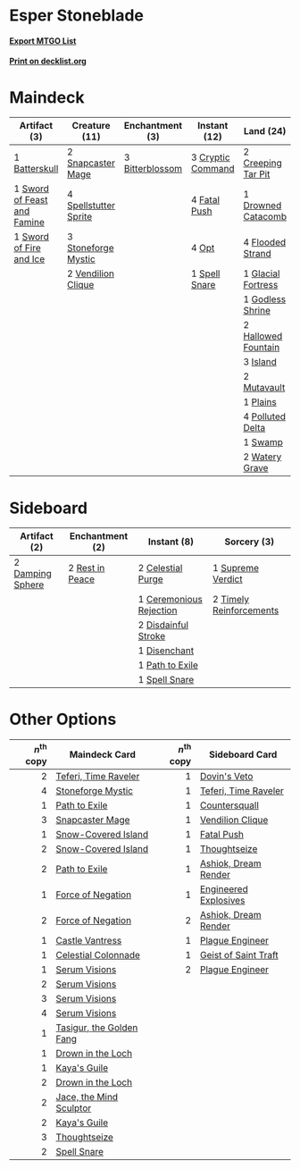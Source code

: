# Esper Stoneblade

#### [Export MTGO List](../collection/Esper%20Stoneblade/Esper%20Stoneblade.txt)
#### [Print on decklist.org](http://decklist.org/?deckmain=1%09Batterskull%0A3%09Bitterblossom%0A2%09Creeping%20Tar%20Pit%0A3%09Cryptic%20Command%0A1%09Drowned%20Catacomb%0A4%09Fatal%20Push%0A4%09Flooded%20Strand%0A1%09Glacial%20Fortress%0A1%09Godless%20Shrine%0A2%09Hallowed%20Fountain%0A3%09Inquisition%20of%20Kozilek%0A3%09Island%0A1%09Jace,%20the%20Mind%20Sculptor%0A2%09Mutavault%0A4%09Opt%0A1%09Plains%0A4%09Polluted%20Delta%0A2%09Snapcaster%20Mage%0A1%09Spell%20Snare%0A4%09Spellstutter%20Sprite%0A3%09Stoneforge%20Mystic%0A1%09Swamp%0A1%09Sword%20of%20Feast%20and%20Famine%0A1%09Sword%20of%20Fire%20and%20Ice%0A1%09Teferi,%20Time%20Raveler%0A2%09Thoughtseize%0A2%09Vendilion%20Clique%0A2%09Watery%20Grave&deckside=2%09Celestial%20Purge%0A1%09Ceremonious%20Rejection%0A2%09Damping%20Sphere%0A2%09Disdainful%20Stroke%0A1%09Disenchant%0A1%09Path%20to%20Exile%0A2%09Rest%20in%20Peace%0A1%09Spell%20Snare%0A1%09Supreme%20Verdict%0A2%09Timely%20Reinforcements)
# Maindeck

|                                             Artifact (3)                                             |                                         Creature (11)                                          |                                     Enchantment (3)                                      |                                        Instant (12)                                        |                                          Land (24)                                          |                                          Planeswalker (2)                                          |                                            Sorcery (5)                                            |
|------------------------------------------------------------------------------------------------------|------------------------------------------------------------------------------------------------|------------------------------------------------------------------------------------------|--------------------------------------------------------------------------------------------|---------------------------------------------------------------------------------------------|----------------------------------------------------------------------------------------------------|---------------------------------------------------------------------------------------------------|
|1 [Batterskull](http://gatherer.wizards.com/Pages/Card/Details.aspx?multiverseid=233055)              |2 [Snapcaster Mage](http://gatherer.wizards.com/Pages/Card/Details.aspx?multiverseid=227676)    |3 [Bitterblossom](http://gatherer.wizards.com/Pages/Card/Details.aspx?multiverseid=397701)|3 [Cryptic Command](http://gatherer.wizards.com/Pages/Card/Details.aspx?multiverseid=438614)|2 [Creeping Tar Pit](http://gatherer.wizards.com/Pages/Card/Details.aspx?multiverseid=457138)|1 [Jace, the Mind Sculptor](http://gatherer.wizards.com/Pages/Card/Details.aspx?multiverseid=442051)|3 [Inquisition of Kozilek](http://gatherer.wizards.com/Pages/Card/Details.aspx?multiverseid=416897)|
|1 [Sword of Feast and Famine](http://gatherer.wizards.com/Pages/Card/Details.aspx?multiverseid=214070)|4 [Spellstutter Sprite](http://gatherer.wizards.com/Pages/Card/Details.aspx?multiverseid=139429)|                                                                                          |4 [Fatal Push](http://gatherer.wizards.com/Pages/Card/Details.aspx?multiverseid=423724)     |1 [Drowned Catacomb](http://gatherer.wizards.com/Pages/Card/Details.aspx?multiverseid=430633)|1 [Teferi, Time Raveler](http://gatherer.wizards.com/Pages/Card/Details.aspx?multiverseid=461148)   |2 [Thoughtseize](http://gatherer.wizards.com/Pages/Card/Details.aspx?multiverseid=438676)          |
|1 [Sword of Fire and Ice](http://gatherer.wizards.com/Pages/Card/Details.aspx?multiverseid=46429)     |3 [Stoneforge Mystic](http://gatherer.wizards.com/Pages/Card/Details.aspx?multiverseid=198383)  |                                                                                          |4 [Opt](http://gatherer.wizards.com/Pages/Card/Details.aspx?multiverseid=442948)            |4 [Flooded Strand](http://gatherer.wizards.com/Pages/Card/Details.aspx?multiverseid=405098)  |                                                                                                    |                                                                                                   |
|                                                                                                      |2 [Vendilion Clique](http://gatherer.wizards.com/Pages/Card/Details.aspx?multiverseid=442065)   |                                                                                          |1 [Spell Snare](http://gatherer.wizards.com/Pages/Card/Details.aspx?multiverseid=446100)    |1 [Glacial Fortress](http://gatherer.wizards.com/Pages/Card/Details.aspx?multiverseid=190562)|                                                                                                    |                                                                                                   |
|                                                                                                      |                                                                                                |                                                                                          |                                                                                            |1 [Godless Shrine](http://gatherer.wizards.com/Pages/Card/Details.aspx?multiverseid=405099)  |                                                                                                    |                                                                                                   |
|                                                                                                      |                                                                                                |                                                                                          |                                                                                            |2 [Hallowed Fountain](http://gatherer.wizards.com/Pages/Card/Details.aspx?multiverseid=97071)|                                                                                                    |                                                                                                   |
|                                                                                                      |                                                                                                |                                                                                          |                                                                                            |3 [Island](http://gatherer.wizards.com/Pages/Card/Details.aspx?multiverseid=439857)          |                                                                                                    |                                                                                                   |
|                                                                                                      |                                                                                                |                                                                                          |                                                                                            |2 [Mutavault](http://gatherer.wizards.com/Pages/Card/Details.aspx?multiverseid=370733)       |                                                                                                    |                                                                                                   |
|                                                                                                      |                                                                                                |                                                                                          |                                                                                            |1 [Plains](http://gatherer.wizards.com/Pages/Card/Details.aspx?multiverseid=439856)          |                                                                                                    |                                                                                                   |
|                                                                                                      |                                                                                                |                                                                                          |                                                                                            |4 [Polluted Delta](http://gatherer.wizards.com/Pages/Card/Details.aspx?multiverseid=405104)  |                                                                                                    |                                                                                                   |
|                                                                                                      |                                                                                                |                                                                                          |                                                                                            |1 [Swamp](http://gatherer.wizards.com/Pages/Card/Details.aspx?multiverseid=439858)           |                                                                                                    |                                                                                                   |
|                                                                                                      |                                                                                                |                                                                                          |                                                                                            |2 [Watery Grave](http://gatherer.wizards.com/Pages/Card/Details.aspx?multiverseid=405114)    |                                                                                                    |                                                                                                   |


# Sideboard

|                                       Artifact (2)                                        |                                     Enchantment (2)                                      |                                           Instant (8)                                            |                                           Sorcery (3)                                            |
|-------------------------------------------------------------------------------------------|------------------------------------------------------------------------------------------|--------------------------------------------------------------------------------------------------|--------------------------------------------------------------------------------------------------|
|2 [Damping Sphere](http://gatherer.wizards.com/Pages/Card/Details.aspx?multiverseid=443101)|2 [Rest in Peace](http://gatherer.wizards.com/Pages/Card/Details.aspx?multiverseid=442021)|2 [Celestial Purge](http://gatherer.wizards.com/Pages/Card/Details.aspx?multiverseid=183055)      |1 [Supreme Verdict](http://gatherer.wizards.com/Pages/Card/Details.aspx?multiverseid=438776)      |
|                                                                                           |                                                                                          |1 [Ceremonious Rejection](http://gatherer.wizards.com/Pages/Card/Details.aspx?multiverseid=417613)|2 [Timely Reinforcements](http://gatherer.wizards.com/Pages/Card/Details.aspx?multiverseid=220074)|
|                                                                                           |                                                                                          |2 [Disdainful Stroke](http://gatherer.wizards.com/Pages/Card/Details.aspx?multiverseid=420705)    |                                                                                                  |
|                                                                                           |                                                                                          |1 [Disenchant](http://gatherer.wizards.com/Pages/Card/Details.aspx?multiverseid=847)              |                                                                                                  |
|                                                                                           |                                                                                          |1 [Path to Exile](http://gatherer.wizards.com/Pages/Card/Details.aspx?multiverseid=220511)        |                                                                                                  |
|                                                                                           |                                                                                          |1 [Spell Snare](http://gatherer.wizards.com/Pages/Card/Details.aspx?multiverseid=446100)          |                                                                                                  |


# Other Options

|*n*<sup>th</sup> copy|                                           Maindeck Card                                           |*n*<sup>th</sup> copy|                                        Sideboard Card                                         |
|--------------------:|---------------------------------------------------------------------------------------------------|--------------------:|-----------------------------------------------------------------------------------------------|
|                    2|[Teferi, Time Raveler](http://gatherer.wizards.com/Pages/Card/Details.aspx?multiverseid=461148)    |                    1|[Dovin's Veto](http://gatherer.wizards.com/Pages/Card/Details.aspx?multiverseid=461120)        |
|                    4|[Stoneforge Mystic](http://gatherer.wizards.com/Pages/Card/Details.aspx?multiverseid=198383)       |                    1|[Teferi, Time Raveler](http://gatherer.wizards.com/Pages/Card/Details.aspx?multiverseid=461148)|
|                    1|[Path to Exile](http://gatherer.wizards.com/Pages/Card/Details.aspx?multiverseid=220511)           |                    1|[Countersquall](http://gatherer.wizards.com/Pages/Card/Details.aspx?multiverseid=186327)       |
|                    3|[Snapcaster Mage](http://gatherer.wizards.com/Pages/Card/Details.aspx?multiverseid=227676)         |                    1|[Vendilion Clique](http://gatherer.wizards.com/Pages/Card/Details.aspx?multiverseid=442065)    |
|                    1|[Snow-Covered Island](http://gatherer.wizards.com/Pages/Card/Details.aspx?multiverseid=121130)     |                    1|[Fatal Push](http://gatherer.wizards.com/Pages/Card/Details.aspx?multiverseid=423724)          |
|                    2|[Snow-Covered Island](http://gatherer.wizards.com/Pages/Card/Details.aspx?multiverseid=121130)     |                    1|[Thoughtseize](http://gatherer.wizards.com/Pages/Card/Details.aspx?multiverseid=438676)        |
|                    2|[Path to Exile](http://gatherer.wizards.com/Pages/Card/Details.aspx?multiverseid=220511)           |                    1|[Ashiok, Dream Render](http://gatherer.wizards.com/Pages/Card/Details.aspx?multiverseid=461155)|
|                    1|[Force of Negation](http://gatherer.wizards.com/Pages/Card/Details.aspx?multiverseid=464001)       |                    1|[Engineered Explosives](http://gatherer.wizards.com/Pages/Card/Details.aspx?multiverseid=50139)|
|                    2|[Force of Negation](http://gatherer.wizards.com/Pages/Card/Details.aspx?multiverseid=464001)       |                    2|[Ashiok, Dream Render](http://gatherer.wizards.com/Pages/Card/Details.aspx?multiverseid=461155)|
|                    1|[Castle Vantress](http://gatherer.wizards.com/Pages/Card/Details.aspx?multiverseid=473204)         |                    1|[Plague Engineer](http://gatherer.wizards.com/Pages/Card/Details.aspx?multiverseid=464049)     |
|                    1|[Celestial Colonnade](http://gatherer.wizards.com/Pages/Card/Details.aspx?multiverseid=457137)     |                    1|[Geist of Saint Traft](http://gatherer.wizards.com/Pages/Card/Details.aspx?multiverseid=409577)|
|                    1|[Serum Visions](http://gatherer.wizards.com/Pages/Card/Details.aspx?multiverseid=50145)            |                    2|[Plague Engineer](http://gatherer.wizards.com/Pages/Card/Details.aspx?multiverseid=464049)     |
|                    2|[Serum Visions](http://gatherer.wizards.com/Pages/Card/Details.aspx?multiverseid=50145)            |                     |                                                                                               |
|                    3|[Serum Visions](http://gatherer.wizards.com/Pages/Card/Details.aspx?multiverseid=50145)            |                     |                                                                                               |
|                    4|[Serum Visions](http://gatherer.wizards.com/Pages/Card/Details.aspx?multiverseid=50145)            |                     |                                                                                               |
|                    1|[Tasigur, the Golden Fang](http://gatherer.wizards.com/Pages/Card/Details.aspx?multiverseid=391937)|                     |                                                                                               |
|                    1|[Drown in the Loch](http://gatherer.wizards.com/Pages/Card/Details.aspx?multiverseid=473150)       |                     |                                                                                               |
|                    1|[Kaya's Guile](http://gatherer.wizards.com/Pages/Card/Details.aspx?multiverseid=464154)            |                     |                                                                                               |
|                    2|[Drown in the Loch](http://gatherer.wizards.com/Pages/Card/Details.aspx?multiverseid=473150)       |                     |                                                                                               |
|                    2|[Jace, the Mind Sculptor](http://gatherer.wizards.com/Pages/Card/Details.aspx?multiverseid=442051) |                     |                                                                                               |
|                    2|[Kaya's Guile](http://gatherer.wizards.com/Pages/Card/Details.aspx?multiverseid=464154)            |                     |                                                                                               |
|                    3|[Thoughtseize](http://gatherer.wizards.com/Pages/Card/Details.aspx?multiverseid=438676)            |                     |                                                                                               |
|                    2|[Spell Snare](http://gatherer.wizards.com/Pages/Card/Details.aspx?multiverseid=446100)             |                     |                                                                                               |

